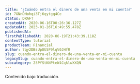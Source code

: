 ```yaml
---
title: '¿Cuándo entra el dinero de una venta en mi cuenta?'
id: 7GNnDHohqi3Tj6qytgq4Ce
status: DRAFT
createdAt: 2020-06-16T00:26:36.127Z
updatedAt: 2023-01-26T16:49:55.478Z
publishedAt: 
firstPublishedAt: 2020-06-19T21:43:39.118Z
contentType: tutorial
productTeam: Financial
author: 7qy2DBsUp8U5P9lqV0JHfR
slug: cuando-entra-el-dinero-de-una-venta-en-mi-cuenta
legacySlug: cuando-entra-el-dinero-de-una-venta-en-mi-cuenta
subcategory: 23PYStKNPteW4CqklwXXQN
---
```


<div class="alert alert-warning" role="alert">Contenido bajo traducción.</div>
